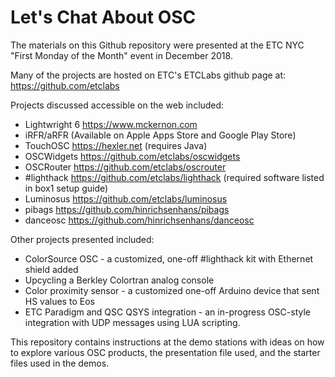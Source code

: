 # Let's Chat About OSC
The materials on this Github repository were presented at the ETC NYC "First Monday of the Month" event in December 2018. 

Many of the projects are hosted on ETC's ETCLabs github page at: https://github.com/etclabs

Projects discussed accessible on the web included:
- Lightwright 6 https://www.mckernon.com
- iRFR/aRFR (Available on Apple Apps Store and Google Play Store)
- TouchOSC https://hexler.net (requires Java)
- OSCWidgets https://github.com/etclabs/oscwidgets
- OSCRouter https://github.com/etclabs/oscrouter
- #lighthack https://github.com/etclabs/lighthack (required software listed in box1 setup guide)
- Luminosus https://github.com/etclabs/luminosus
- pibags https://github.com/hinrichsenhans/pibags
- danceosc https://github.com/hinrichsenhans/danceosc

Other projects presented included:
- ColorSource OSC - a customized, one-off #lighthack kit with Ethernet shield added
- Upcycling a Berkley Colortran analog console
- Color proximity sensor - a customized one-off Arduino device that sent HS values to Eos
- ETC Paradigm and QSC QSYS integration - an in-progress OSC-style integration with UDP messages using LUA scripting. 

This repository contains instructions at the demo stations with ideas on how to explore various OSC products, the presentation file used, and the starter files used in the demos. 


